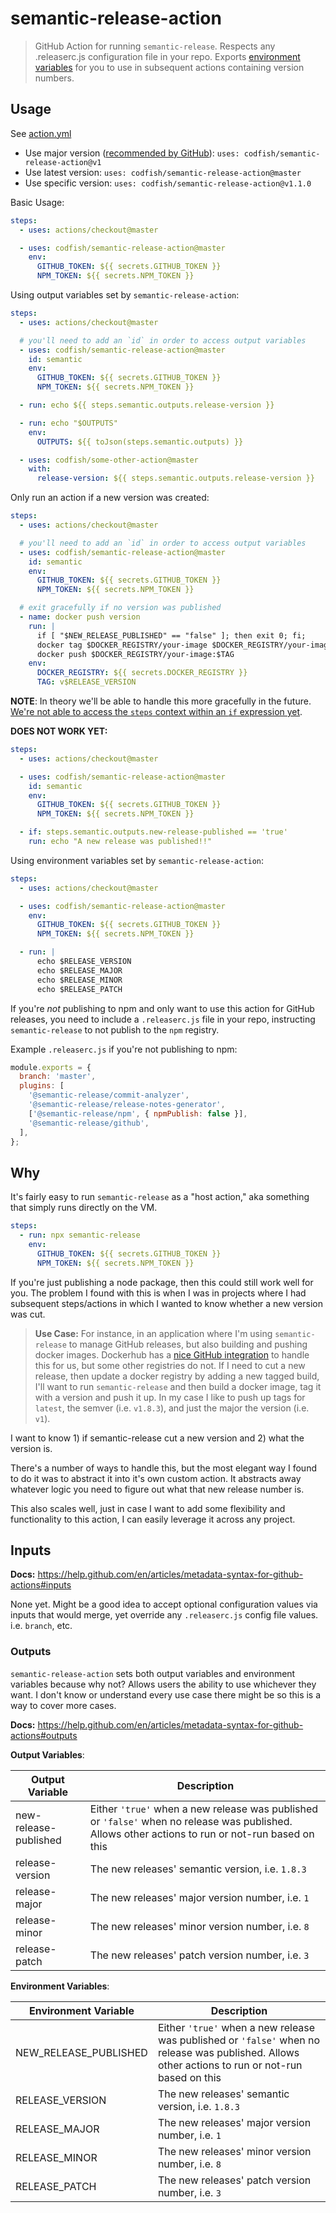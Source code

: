 # semantic-release-action

> GitHub Action for running `semantic-release`. Respects any .releaserc.js configuration file in
> your repo. Exports [environment variables](#outputs) for you to use in subsequent actions
> containing version numbers.

## Usage

See [action.yml](action.yml)

- Use major version
  ([recommended by GitHub](https://github.com/actions/toolkit/blob/master/docs/action-versioning.md)):
  `uses: codfish/semantic-release-action@v1`
- Use latest version: `uses: codfish/semantic-release-action@master`
- Use specific version: `uses: codfish/semantic-release-action@v1.1.0`

Basic Usage:

```yml
steps:
  - uses: actions/checkout@master

  - uses: codfish/semantic-release-action@master
    env:
      GITHUB_TOKEN: ${{ secrets.GITHUB_TOKEN }}
      NPM_TOKEN: ${{ secrets.NPM_TOKEN }}
```

Using output variables set by `semantic-release-action`:

```yml
steps:
  - uses: actions/checkout@master

  # you'll need to add an `id` in order to access output variables
  - uses: codfish/semantic-release-action@master
    id: semantic
    env:
      GITHUB_TOKEN: ${{ secrets.GITHUB_TOKEN }}
      NPM_TOKEN: ${{ secrets.NPM_TOKEN }}

  - run: echo ${{ steps.semantic.outputs.release-version }}

  - run: echo "$OUTPUTS"
    env:
      OUTPUTS: ${{ toJson(steps.semantic.outputs) }}

  - uses: codfish/some-other-action@master
    with:
      release-version: ${{ steps.semantic.outputs.release-version }}
```

Only run an action if a new version was created:

```yml
steps:
  - uses: actions/checkout@master

  # you'll need to add an `id` in order to access output variables
  - uses: codfish/semantic-release-action@master
    id: semantic
    env:
      GITHUB_TOKEN: ${{ secrets.GITHUB_TOKEN }}
      NPM_TOKEN: ${{ secrets.NPM_TOKEN }}

  # exit gracefully if no version was published
  - name: docker push version
    run: |
      if [ "$NEW_RELEASE_PUBLISHED" == "false" ]; then exit 0; fi;
      docker tag $DOCKER_REGISTRY/your-image $DOCKER_REGISTRY/your-image:$TAG
      docker push $DOCKER_REGISTRY/your-image:$TAG
    env:
      DOCKER_REGISTRY: ${{ secrets.DOCKER_REGISTRY }}
      TAG: v$RELEASE_VERSION
```

**NOTE**: In theory we'll be able to handle this more gracefully in the future.
[We're not able to access the `steps` context within an `if` expression yet](https://github.com/actions/toolkit/issues/96).

**DOES NOT WORK YET:**

```yml
steps:
  - uses: actions/checkout@master

  - uses: codfish/semantic-release-action@master
    id: semantic
    env:
      GITHUB_TOKEN: ${{ secrets.GITHUB_TOKEN }}
      NPM_TOKEN: ${{ secrets.NPM_TOKEN }}

  - if: steps.semantic.outputs.new-release-published == 'true'
    run: echo "A new release was published!!"
```

Using environment variables set by `semantic-release-action`:

```yml
steps:
  - uses: actions/checkout@master

  - uses: codfish/semantic-release-action@master
    env:
      GITHUB_TOKEN: ${{ secrets.GITHUB_TOKEN }}
      NPM_TOKEN: ${{ secrets.NPM_TOKEN }}

  - run: |
      echo $RELEASE_VERSION
      echo $RELEASE_MAJOR
      echo $RELEASE_MINOR
      echo $RELEASE_PATCH
```

If you're _not_ publishing to npm and only want to use this action for GitHub releases, you need to
include a `.releaserc.js` file in your repo, instructing `semantic-release` to not publish to the
`npm` registry.

Example `.releaserc.js` if you're not publishing to npm:

```js
module.exports = {
  branch: 'master',
  plugins: [
    '@semantic-release/commit-analyzer',
    '@semantic-release/release-notes-generator',
    ['@semantic-release/npm', { npmPublish: false }],
    '@semantic-release/github',
  ],
};
```

## Why

It's fairly easy to run `semantic-release` as a "host action," aka something that simply runs
directly on the VM.

```yml
steps:
  - run: npx semantic-release
    env:
      GITHUB_TOKEN: ${{ secrets.GITHUB_TOKEN }}
      NPM_TOKEN: ${{ secrets.NPM_TOKEN }}
```

If you're just publishing a node package, then this could still work well for you. The problem I
found with this is when I was in projects where I had subsequent steps/actions in which I wanted to
know whether a new version was cut.

> **Use Case:** For instance, in an application where I'm using `semantic-release` to manage GitHub
> releases, but also building and pushing docker images. Dockerhub has a
> [nice GitHub integration](https://docs.docker.com/docker-hub/builds/) to handle this for us, but
> some other registries do not. If I need to cut a new release, then update a docker registry by
> adding a new tagged build, I'll want to run `semantic-release` and then build a docker image, tag
> it with a version and push it up. In my case I like to push up tags for `latest`, the semver (i.e.
> `v1.8.3`), and just the major the version (i.e. `v1`).

I want to know 1) if semantic-release cut a new version and 2) what the version is.

There's a number of ways to handle this, but the most elegant way I found to do it was to abstract
it into it's own custom action. It abstracts away whatever logic you need to figure out what that
new release number is.

This also scales well, just in case I want to add some flexibility and functionality to this action,
I can easily leverage it across any project.

## Inputs

**Docs:** https://help.github.com/en/articles/metadata-syntax-for-github-actions#inputs

None yet. Might be a good idea to accept optional configuration values via inputs that would merge,
yet override any `.releaserc.js` config file values. i.e. `branch`, etc.

### Outputs

`semantic-release-action` sets both output variables and environment variables because why not?
Allows users the ability to use whichever they want. I don't know or understand every use case there
might be so this is a way to cover more cases.

**Docs:** https://help.github.com/en/articles/metadata-syntax-for-github-actions#outputs

**Output Variables**:

| Output Variable       | Description                                                                                                                                       |
| --------------------- | ------------------------------------------------------------------------------------------------------------------------------------------------- |
| new-release-published | Either `'true'` when a new release was published or `'false'` when no release was published. Allows other actions to run or not-run based on this |
| release-version       | The new releases' semantic version, i.e. `1.8.3`                                                                                                  |
| release-major         | The new releases' major version number, i.e. `1`                                                                                                  |
| release-minor         | The new releases' minor version number, i.e. `8`                                                                                                  |
| release-patch         | The new releases' patch version number, i.e. `3`                                                                                                  |

**Environment Variables**:

| Environment Variable  | Description                                                                                                                                       |
| --------------------- | ------------------------------------------------------------------------------------------------------------------------------------------------- |
| NEW_RELEASE_PUBLISHED | Either `'true'` when a new release was published or `'false'` when no release was published. Allows other actions to run or not-run based on this |
| RELEASE_VERSION       | The new releases' semantic version, i.e. `1.8.3`                                                                                                  |
| RELEASE_MAJOR         | The new releases' major version number, i.e. `1`                                                                                                  |
| RELEASE_MINOR         | The new releases' minor version number, i.e. `8`                                                                                                  |
| RELEASE_PATCH         | The new releases' patch version number, i.e. `3`                                                                                                  |
